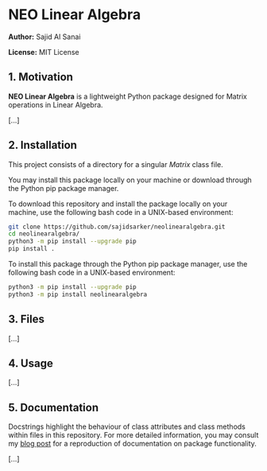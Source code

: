 # NEO Linear Algebra

**Author:** Sajid Al Sanai

**License:** MIT License

## 1. Motivation

**NEO Linear Algebra** is a lightweight Python package designed for Matrix operations in Linear Algebra.

[...]

## 2. Installation

This project consists of a directory for a singular *Matrix* class file.

You may install this package locally on your machine or download through the Python pip package manager.

To download this repository and install the package locally on your machine, use the following bash code in a UNIX-based environment:

```bash
git clone https://github.com/sajidsarker/neolinearalgebra.git
cd neolinearalgebra/
python3 -m pip install --upgrade pip
pip install .
```

To install this package through the Python pip package manager, use the following bash code in a UNIX-based environment:

```bash
python3 -m pip install --upgrade pip
python3 -m pip install neolinearalgebra
```

## 3. Files

[...]

## 4. Usage

[...]

## 5. Documentation

Docstrings highlight the behaviour of class attributes and class methods within files in this repository. For more detailed information, you may consult my [blog post](https://sajidsarker.github.io/) for a reproduction of documentation on package functionality.

[...]
